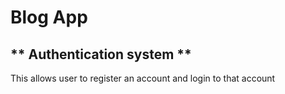 # Blog App
## ** Authentication system **
This allows user to register an account and login to that account